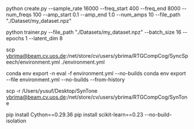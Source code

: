 python create.py --sample_rate 16000 --freq_start 400 --freq_end 8000 --num_freqs 100 --amp_start 0.1 --amp_end 1.0 --num_amps 10 --file_path "./Dataset/my_dataset.npz"

python trainer.py --file_path "./Datasets/my_dataset.npz" --batch_size 16 --epochs 1 --latent_dim 8

scp ybrima@beam.cv.uos.de:/net/store/cv/users/ybrima/RTGCompCog/SyncSpeech/environment.yml ./environment.yml


conda env export -n eval -f environment.yml --no-builds
conda env export --file environment.yml --no-builds --from-history

scp -r /Users/yusuf/Desktop/SynTone ybrima@beam.cv.uos.de:/net/store/cv/users/ybrima/RTGCompCog/SynTone

pip install Cython==0.29.36
pip install scikit-learn==0.23 --no-build-isolation
